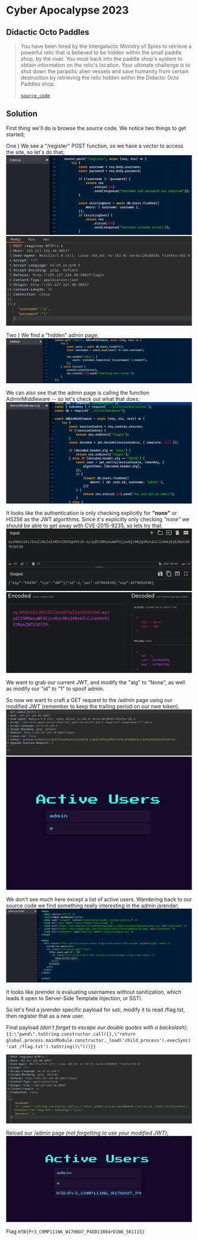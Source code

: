 # Cyber Apocalypse 2023

## Didactic Octo Paddles

> You have been hired by the Intergalactic Ministry of Spies to retrieve a powerful relic that is believed to be hidden within the small paddle shop, by the river.
> You must hack into the paddle shop's system to obtain information on the relic's location.
> Your ultimate challenge is to shut down the parasitic alien vessels and save humanity from certain destruction by retrieving the relic hidden within the Didactic Octo Paddles shop.
> 
> [`source_code`](web_didactic_octo_paddle.zip)

## Solution

First thing we'll do is browse the source code. We notice two things to get started;

One ) We see a "/register" POST function, so we have a vector to access the site, so let's do that;
![register-src](register_src-code.png) ![register](register.png)

Two ) We find a "hidden" admin page;
![admin-src](admin-page_index.png)

We can also see that the admin page is calling the function AdminMiddleware -- so let's check out what that does;
![adminmiddleware-src](adminmiddleware_jwt-decode.png)

It looks like the authentication is only checking explicitly for **"none"** or HS256 as the JWT algorithms. Since it's explicitly only checking *"none"* we should be able to get away with CVE-2015-9235, so lets try that.
![original-JWT](decoded-jwt.png) ![modified-JWT](modified-jwt.png)

We want to grab our current JWT, and modify the "alg" to "None", as well as modify our "id" to "1" to spoof admin.

So now we want to craft a GET request to the /admin page using our modified JWT (remember to keep the trailing period on our nwe token).
![get-admin-page](get-admin.png) ![admin-page](admin.png)

We don't see much here except a list of active users. Wandering back to our source code we find something really interesting in the admin.jsrender;
![ssti-vuln](ssti.png)

It looks like jsrender is evaluating usernames without sanitization, which leads it open to Server-Side Template Injection, or SSTI.

So let's find a jsrender specific payload for ssti, modify it to read /flag.txt, then register that as a new user.

Final payload *(don't forget to escape our double quotes with a backslash)*;
`{{:\"pwnd\".toString.constructor.call({},\"return global.process.mainModule.constructor._load('child_process').execSync('cat /flag.txt').toString()\")()}}`

![ssti-payload](ssti-payload.png)

Reload our /admin page *(not forgetting to use your modified JWT)*;
![flag](flag.png)

Flag `HTB{Pr3_C0MP111N6_W17H0U7_P4DD13804rD1N6_5K1115}`
